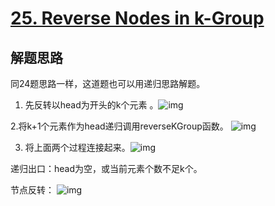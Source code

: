 # [25. Reverse Nodes in k-Group](https://leetcode-cn.com/problems/reverse-nodes-in-k-group/)

## 解题思路

同24题思路一样，这道题也可以用递归思路解题。

1. 先反转以head为开头的k个元素 。![img](https://pic.leetcode-cn.com/70103036cd16e6ddef82ea1975a0a761e218bb997ccd9039f13f6e9ee68d9b8b-file_1573146650856) 

2.将k+1个元素作为head递归调用reverseKGroup函数。 ![img](https://pic.leetcode-cn.com/8ee2f96e12adeef2e7e6b6fc4b809dd9ec32efffcc2bb4ad5983de513aade878-file_1573146650860) 

3. 将上面两个过程连接起来。![img](https://pic.leetcode-cn.com/6a3d88e959d5056f7b3391b2e16a00bc65f157c98720cd5deb7da0904021d74c-file_1573146650861) 

递归出口：head为空，或当前元素个数不足k个。

节点反转： ![img](https://pic.leetcode-cn.com/957560590b4a0a0d040dad0d1e5fd9c1cb438b8c0ecad9d048508e62bbfda883-file_1573146650877) 

